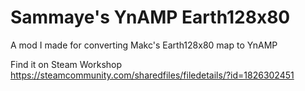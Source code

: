 # Sammaye's YnAMP Earth128x80
A mod I made for converting Makc's Earth128x80 map to YnAMP

Find it on Steam Workshop https://steamcommunity.com/sharedfiles/filedetails/?id=1826302451

